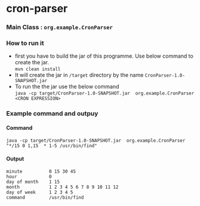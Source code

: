 # cron-parser

### Main Class : `org.example.CronParser`

### How to run it
- first you have to build the jar of this programme. Use below command to create the jar.<br>
  `mvn clean install`
- It will create the jar in `/target` directory by the name `CronParser-1.0-SNAPSHOT.jar`
- To run the the jar use the below command<br>
  `java -cp target/CronParser-1.0-SNAPSHOT.jar  org.example.CronParser <CRON EXPRESSION>`


### Example command and outpuy

#### Command
`java -cp target/CronParser-1.0-SNAPSHOT.jar  org.example.CronParser "*/15 0 1,15  * 1-5 /usr/bin/find"`
#### Output
```
minute          0 15 30 45
hour            0
day of month    1 15
month           1 2 3 4 5 6 7 8 9 10 11 12
day of week     1 2 3 4 5
command         /usr/bin/find
```
